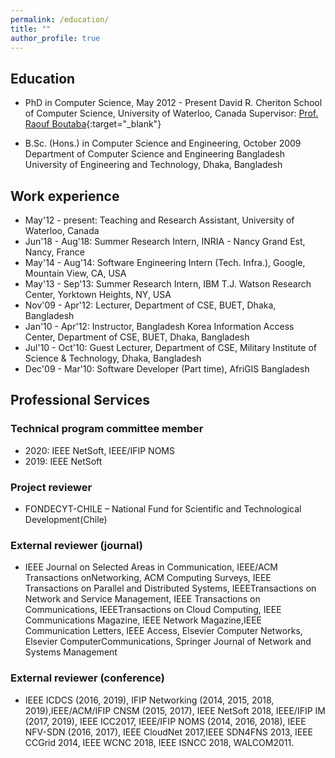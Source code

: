 ```yaml
---
permalink: /education/
title: ""
author_profile: true
---
```

## Education
- PhD in Computer Science, May 2012 - Present
David R. Cheriton School of Computer Science, University of Waterloo, Canada
Supervisor: [Prof. Raouf Boutaba](https://rboutaba.cs.uwaterloo.ca){:target="_blank"}

- B.Sc. (Hons.) in Computer Science and Engineering, October 2009
Department of Computer Science and Engineering
Bangladesh University of Engineering and Technology, Dhaka, Bangladesh

## Work experience
- May'12 - present: Teaching and Research Assistant, University of Waterloo, Canada
- Jun'18 - Aug'18: Summer Research Intern, INRIA - Nancy Grand Est, Nancy, France
- May'14 - Aug'14: Software Engineering Intern (Tech. Infra.), Google, Mountain View, CA, USA
- May'13 - Sep'13: Summer Research Intern, IBM T.J. Watson Research Center, Yorktown Heights, NY, USA
- Nov'09 - Apr'12: Lecturer, Department of CSE, BUET, Dhaka, Bangladesh
- Jan'10 - Apr'12: Instructor, Bangladesh Korea Information Access Center, Department of CSE, BUET, Dhaka, Bangladesh 
- Jul'10 - Oct'10: Guest Lecturer, Department of CSE, Military Institute of Science & Technology, Dhaka, Bangladesh
- Dec'09 - Mar'10: Software Developer (Part time), AfriGIS Bangladesh

## Professional Services
### Technical program committee member
- 2020: IEEE NetSoft, IEEE/IFIP NOMS
- 2019: IEEE NetSoft

### Project reviewer
- FONDECYT-CHILE – National Fund for Scientific and Technological Development(Chile)

### External reviewer (journal)
- IEEE Journal on Selected Areas in Communication, IEEE/ACM Transactions onNetworking, ACM Computing Surveys, IEEE Transactions on Parallel and Distributed Systems, IEEETransactions on Network and Service Management, IEEE Transactions on Communications, IEEETransactions on Cloud Computing, IEEE Communications Magazine, IEEE Network Magazine,IEEE Communication  Letters,  IEEE Access,  Elsevier  Computer Networks,  Elsevier  ComputerCommunications, Springer Journal of Network and Systems Management

### External reviewer (conference)
- IEEE  ICDCS  (2016,  2019),  IFIP  Networking  (2014,  2015,  2018,  2019),IEEE/ACM/IFIP CNSM (2015, 2017), IEEE NetSoft 2018, IEEE/IFIP IM (2017, 2019), IEEE ICC2017, IEEE/IFIP NOMS (2014, 2016, 2018), IEEE NFV-SDN (2016, 2017), IEEE CloudNet 2017,IEEE SDN4FNS 2013, IEEE CCGrid 2014, IEEE WCNC 2018, IEEE ISNCC 2018, WALCOM2011.
